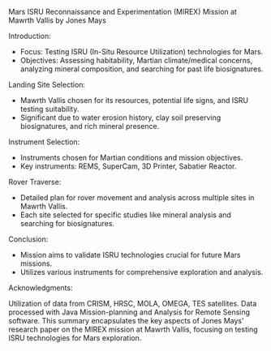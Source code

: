 Mars ISRU Reconnaissance and Experimentation (MIREX) Mission at Mawrth Vallis by Jones Mays

Introduction:

- Focus: Testing ISRU (In-Situ Resource Utilization) technologies for Mars.
- Objectives: Assessing habitability, Martian climate/medical concerns, analyzing mineral composition, and searching for past life biosignatures.
  
Landing Site Selection:

- Mawrth Vallis chosen for its resources, potential life signs, and ISRU testing suitability.
- Significant due to water erosion history, clay soil preserving biosignatures, and rich mineral presence.
  
Instrument Selection:

- Instruments chosen for Martian conditions and mission objectives.
- Key instruments: REMS, SuperCam, 3D Printer, Sabatier Reactor.
  
Rover Traverse:

- Detailed plan for rover movement and analysis across multiple sites in Mawrth Vallis.
- Each site selected for specific studies like mineral analysis and searching for biosignatures.
  
Conclusion:

- Mission aims to validate ISRU technologies crucial for future Mars missions.
- Utilizes various instruments for comprehensive exploration and analysis.
  
Acknowledgments:

Utilization of data from CRISM, HRSC, MOLA, OMEGA, TES satellites.
Data processed with Java Mission-planning and Analysis for Remote Sensing software.
This summary encapsulates the key aspects of Jones Mays' research paper on the MIREX mission at Mawrth Vallis, focusing on testing ISRU technologies for Mars exploration.
